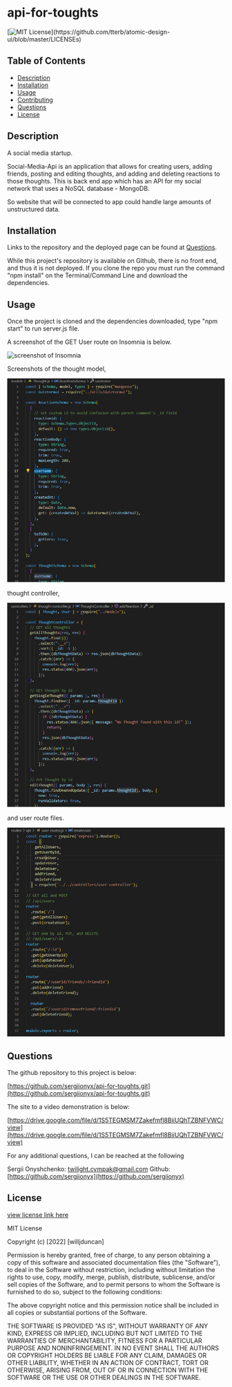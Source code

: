 # api-for-toughts

[![MIT License](https://img.shields.io/apm/l/atomic-design-ui.svg?)](https://github.com/tterb/atomic-design-ui/blob/master/LICENSEs)

        

## Table of Contents
- [Description](#description)
- [Installation](#installation)
- [Usage](#usage)
- [Contributing](#contributing)
- [Questions](#questions)
- [License](#license)  
        

## Description

A social media startup. 

Social-Media-Api is an application that allows for creating users, adding friends, posting and editing thoughts, and adding and deleting reactions to those thoughts. This is back end app which has an API for my social network that uses a NoSQL database - MongoDB.

So website that will be connected to app could handle large amounts of unstructured data.

## Installation

Links to the repository and the deployed page can be found at [Questions](#questions).

While this project's repository is available on Github, there is no front end, and thus it is not deployed. If you clone the repo you must run the command "npm install" on the Terminal/Command Line and download the dependencies.


## Usage

Once the project is cloned and the dependencies downloaded, type "npm start" to run server.js file. 

A screenshot of the GET User route on Insomnia is below.

![screenshot of Insomnia](./images/screenshot-insomnia.png)


Screenshots of the thought model,   

![screenshot of Thought.js](./assets/img/Thought.png)

thought controller,

![screenshot of thought-controller.js](./assets/img/thought-controller.png)

and user route files.

![screenshot of user-routes.js](./assets/img/user-routes.png)


## Questions


The github repository to this project is below:

[https://github.com/sergiionyx/api-for-toughts.git](https://github.com/sergiionyx/api-for-toughts.git)


The site to a video demonstration is below:

[https://drive.google.com/file/d/1S5TEGMSM7Zakefmfl8BiiUQhTZBNFVWC/view](https://drive.google.com/file/d/1S5TEGMSM7Zakefmfl8BiiUQhTZBNFVWC/view)


For any additional questions, I can be reached at the following

Sergii Onyshchenko: twilight.cympak@gmail.com
Github: [https://github.com/sergiionyx](https://github.com/sergiionyx)






## License

[view license link here](https://choosealicense.com/licenses/mit/)

        
MIT License

Copyright (c) [2022] [willjduncan]

Permission is hereby granted, free of charge, to any person obtaining a copy
of this software and associated documentation files (the "Software"), to deal
in the Software without restriction, including without limitation the rights
to use, copy, modify, merge, publish, distribute, sublicense, and/or sell
copies of the Software, and to permit persons to whom the Software is
furnished to do so, subject to the following conditions:

The above copyright notice and this permission notice shall be included in all
copies or substantial portions of the Software.

THE SOFTWARE IS PROVIDED "AS IS", WITHOUT WARRANTY OF ANY KIND, EXPRESS OR
IMPLIED, INCLUDING BUT NOT LIMITED TO THE WARRANTIES OF MERCHANTABILITY,
FITNESS FOR A PARTICULAR PURPOSE AND NONINFRINGEMENT. IN NO EVENT SHALL THE
AUTHORS OR COPYRIGHT HOLDERS BE LIABLE FOR ANY CLAIM, DAMAGES OR OTHER
LIABILITY, WHETHER IN AN ACTION OF CONTRACT, TORT OR OTHERWISE, ARISING FROM,
OUT OF OR IN CONNECTION WITH THE SOFTWARE OR THE USE OR OTHER DEALINGS IN THE
SOFTWARE.